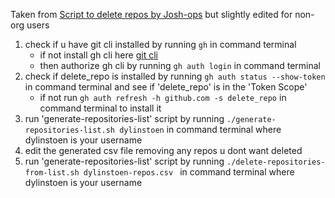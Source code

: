 Taken from [Script to delete repos by Josh-ops](https://josh-ops.com/posts/github-script-to-delete-repos/) but slightly edited for non-org users
1. check if u have git cli installed by running `gh` in command terminal
      - if not install gh cli here [git cli](https://cli.github.com/)
      - then authorize gh cli by running `gh auth login` in command terminal
2. check if delete_repo is installed by running `gh auth status --show-token` in command terminal and see if 'delete_repo' is in the 'Token Scope'
      - if not run `gh auth refresh -h github.com -s delete_repo` in command terminal to install it
3. run 'generate-repositories-list' script by running `./generate-repositories-list.sh dylinstoen` in command terminal where dylinstoen is your username
4. edit the generated csv file removing any repos u dont want deleted
5. run 'generate-repositories-list' script by running `./delete-repositories-from-list.sh dylinstoen-repos.csv ` in command terminal where dylinstoen is your username
